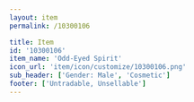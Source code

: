 ```yaml
---
layout: item
permalink: /10300106

title: Item
id: '10300106'
item_name: 'Odd-Eyed Spirit'
icon_url: 'item/icon/customize/10300106.png'
sub_header: ['Gender: Male', 'Cosmetic']
footer: ['Untradable, Unsellable']
---
```

